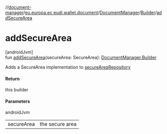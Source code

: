 //[document-manager](../../../../index.md)/[eu.europa.ec.eudi.wallet.document](../../index.md)/[DocumentManager](../index.md)/[Builder](index.md)/[addSecureArea](add-secure-area.md)

# addSecureArea

[androidJvm]\
fun [addSecureArea](add-secure-area.md)(secureArea: SecureArea): [DocumentManager.Builder](index.md)

Adds a SecureArea implementation to [secureAreaRepository](secure-area-repository.md)

#### Return

this builder

#### Parameters

androidJvm

|            |                 |
|------------|-----------------|
| secureArea | the secure area |
